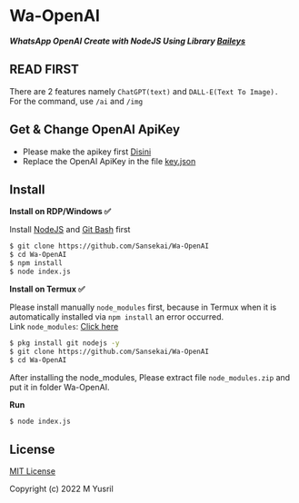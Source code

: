 # Wa-OpenAI

***WhatsApp OpenAI Create with NodeJS Using Library [Baileys](https://github.com/adiwajshing/Baileys)***

## READ FIRST
There are 2 features namely ```ChatGPT(text)``` and ```DALL-E(Text To Image).```<br>For the command, use ```/ai``` and ```/img```

## Get & Change OpenAI ApiKey
- Please make the apikey first [Disini](https://beta.openai.com/account/api-keys)
- Replace the OpenAI ApiKey in the file [key.json](https://github.com/Sansekai/Wa-OpenAI/blob/3bd55740764bcb30084277f6be82d15b6ee25b99/key.json#L2)

## Install
**Install on RDP/Windows ✅**

Install [NodeJS](https://nodejs.org/en/download/)
 and [Git Bash](https://git-scm.com/downloads) first
```bash
$ git clone https://github.com/Sansekai/Wa-OpenAI
$ cd Wa-OpenAI
$ npm install
$ node index.js
```
**Install on Termux ✅**

Please install manually ```node_modules``` first, because in Termux when it is automatically installed via ```npm install``` an error occurred.
<br>Link ```node_modules```: [Click here](https://drive.google.com/file/d/1gKGjseRirX6mQ5LOFULpmnDs7q3Svm8y/view?usp=sharing)
```bash
$ pkg install git nodejs -y
$ git clone https://github.com/Sansekai/Wa-OpenAI
$ cd Wa-OpenAI
```
After installing the node_modules, Please extract file ```node_modules.zip``` and put it in folder Wa-OpenAI.

**Run**
```bash
$ node index.js
```


## License
[MIT License](https://github.com/Sansekai/Wa-OpenAI/blob/main/LICENSE)

Copyright (c) 2022 M Yusril

